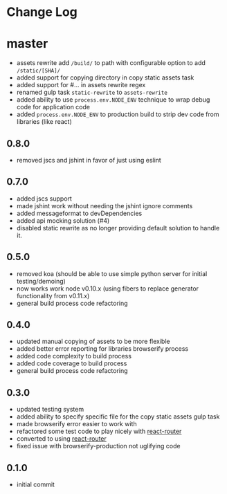 # Change Log

# master

- assets rewrite add `/build/` to path with configurable option to add `/static/[SHA]/`
- added support for copying directory in copy static assets task
- added support for #... in assets rewrite regex
- renamed gulp task `static-rewrite` to `assets-rewrite`
- added ability to use `process.env.NODE_ENV` technique to wrap debug code for application code
- added `process.env.NODE_ENV` to production build to strip dev code from libraries (like react)

## 0.8.0

- removed jscs and jshint in favor of just using eslint

## 0.7.0

- added jscs support
- made jshint work without needing the jshint ignore comments
- added messageformat to devDependencies
- added api mocking solution (#4)
- disabled static rewrite as no longer providing default solution to handle it.

## 0.5.0

- removed koa (should be able to use simple python server for initial testing/demoing)
- now works work node v0.10.x (using fibers to replace generator functionality from v0.11.x)
- general build process code refactoring

## 0.4.0

- updated manual copying of assets to be more flexible
- added better error reporting for libraries browserify process
- added code complexity to build process
- added code coverage to build process
- general build process code refactoring

## 0.3.0

- updated testing system
- added ability to specify specific file for the copy static assets gulp task
- made browserify error easier to work with
- refactored some test code to play nicely with [react-router](https://github.com/rackt/react-router)
- converted to using [react-router](https://github.com/rackt/react-router)
- fixed issue with browserify-production not uglifying code

## 0.1.0

- initial commit
